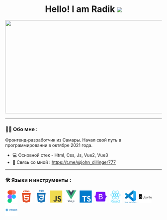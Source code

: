 <h1 align="center"> Hello! I am Radik <img src="https://media.giphy.com/media/iDOOSqoC0k3VeT9rd5/giphy.gif" width="100"></h1>

<div align="center">
    <img src="https://media.giphy.com/media/iIqmM5tTjmpOB9mpbn/giphy.gif" width="600" height="300">
</div>  

---

### :man_technologist: Обо мне :
Фронтенд-разработчик из Самары. Начал свой путь в программировании в октябре 2021 года.   
- :computer: Основной стек - Html, Css, Js, Vue2, Vue3
- :calling: Связь со мной : https://t.me/@john_dillinger777

---

### :hammer_and_wrench: Языки и инструменты :  
<img src="https://github.com/devicons/devicon/blob/master/icons/figma/figma-original.svg" width="40" height="40">&nbsp;
<img src="https://github.com/devicons/devicon/blob/master/icons/html5/html5-plain-wordmark.svg" width="40" height="40" >&nbsp;
<img src="https://github.com/devicons/devicon/blob/master/icons/css3/css3-plain-wordmark.svg" width="40" height="40">&nbsp;
<img src="https://github.com/devicons/devicon/blob/master/icons/javascript/javascript-original.svg" width="40" height="40">&nbsp;
<img src="https://github.com/devicons/devicon/blob/master/icons/vuejs/vuejs-original-wordmark.svg" width="40" height="40">&nbsp;
<img src="https://github.com/devicons/devicon/blob/master/icons/typescript/typescript-original.svg" width="40" height="40">&nbsp;
<img src="https://github.com/devicons/devicon/blob/master/icons/bootstrap/bootstrap-original.svg" width="40" height="40">&nbsp;
<img src="https://github.com/devicons/devicon/blob/master/icons/react/react-original-wordmark.svg" width="40" height="40">&nbsp;
<img src="https://github.com/devicons/devicon/blob/master/icons/vscode/vscode-original-wordmark.svg" width="40" height="40">&nbsp;
<img src="https://github.com/devicons/devicon/blob/master/icons/ubuntu/ubuntu-plain-wordmark.svg" width="40" height="40">&nbsp;
<img src="https://github.com/devicons/devicon/blob/master/icons/webpack/webpack-original-wordmark.svg" width="40" height="40">&nbsp;







